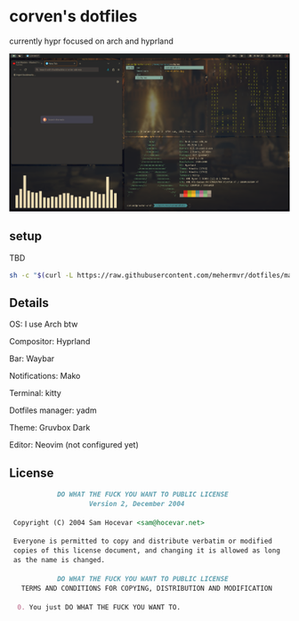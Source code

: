 # corven's dotfiles

currently hypr focused on arch and hyprland

![current setup](current.png)

## setup
TBD
```bash
sh -c "$(curl -L https://raw.githubusercontent.com/mehermvr/dotfiles/master/.config/tools/install.sh)"
```
## Details

OS: I use Arch btw

Compositor: Hyprland

Bar: Waybar

Notifications: Mako

Terminal: kitty

Dotfiles manager: yadm

Theme: Gruvbox Dark

Editor: Neovim (not configured yet)

## License

```markdown
            DO WHAT THE FUCK YOU WANT TO PUBLIC LICENSE
                    Version 2, December 2004

 Copyright (C) 2004 Sam Hocevar <sam@hocevar.net>

 Everyone is permitted to copy and distribute verbatim or modified
 copies of this license document, and changing it is allowed as long
 as the name is changed.

            DO WHAT THE FUCK YOU WANT TO PUBLIC LICENSE
   TERMS AND CONDITIONS FOR COPYING, DISTRIBUTION AND MODIFICATION

  0. You just DO WHAT THE FUCK YOU WANT TO.
```
